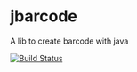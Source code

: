 # jbarcode

A lib to create barcode with java

[![Build Status](https://travis-ci.org/borisklug/jbarcode.svg?branch=master)](https://travis-ci.org/borisklug/jbarcode)
